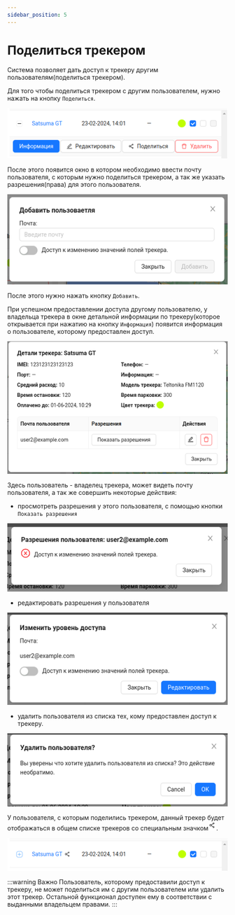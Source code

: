 ```yaml
---
sidebar_position: 5
---
```


# Поделиться трекером

Система позволяет дать доступ к трекеру другим пользователям(поделиться трекером).

Для того чтобы поделиться трекером с другим пользователем, нужно нажать на кнопку `Поделиться`.

![](./imgs/share-tracker-ru.png)

После этого появится окно в котором необходимо ввести почту пользователя, с которым нужно поделиться трекером, а так же указать разрешения(права) для этого пользователя. 

![](./imgs/share-modal-ru.png)

После этого нужно нажать кнопку `Добавить`.

При успешном предоставлении доступа другому пользователю, у владельца трекера в окне детальной информации по трекеру(которое открывается при нажатию на кнопку `Информация`) появится информация о пользователе, которому предоставлен доступ.

![](./imgs/tracker-details-ru.png)

Здесь пользователь - владелец трекера, может видеть почту пользователя, а так же совершить некоторые действия:

- просмотреть разрешения у этого пользователя, с помощью кнопки `Показать разрешения`

![](./imgs/permis-show-ru.png)

- редактировать разрешения у пользователя

![](./imgs/permis-edit-ru.png)

- удалить пользователя из списка тех, кому предоставлен доступ к трекеру.

![](./imgs/share-delete-ru.png)

У пользователя, с которым поделились трекером, данный трекер будет отображаться в общем списке трекеров со специальным значком![](./imgs/shareIcon.png).

![](./imgs/shared-tracker.png)

:::warning Важно
Пользователь, которому предоставили доступ к трекеру, не может поделиться им с другим пользователем или удалить этот трекер. Остальной функционал доступен ему в соответствии с выданными владельцем правами.
:::